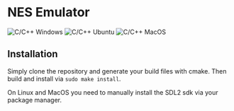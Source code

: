# NES Emulator

![C/C++ Windows](https://github.com/Lauchmelder23/NesEmulator/workflows/C/C++%20Windows/badge.svg?branch=development)
![C/C++ Ubuntu](https://github.com/Lauchmelder23/NesEmulator/workflows/C/C++%20Ubuntu/badge.svg?branch=development)
![C/C++ MacOS](https://github.com/Lauchmelder23/NesEmulator/workflows/C/C++%20Ubuntu/badge.svg?branch=development)

## Installation
Simply clone the repository and generate your build files with cmake. Then build and install via `sudo make install`.

On Linux and MacOS you need to manually install the SDL2 sdk via your package manager.
